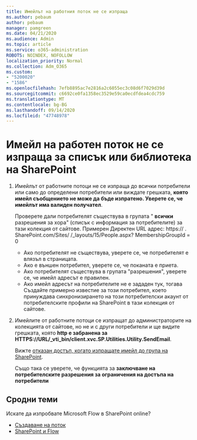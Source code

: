```yaml
---
title: Имейлът на работния поток не се изпраща
ms.author: pebaum
author: pebaum
manager: pamgreen
ms.date: 04/21/2020
ms.audience: Admin
ms.topic: article
ms.service: o365-administration
ROBOTS: NOINDEX, NOFOLLOW
localization_priority: Normal
ms.collection: Adm_O365
ms.custom:
- "5200020"
- "1586"
ms.openlocfilehash: 7efb8895ac7e2816a2c6055ec3c08d6f7029d39d
ms.sourcegitcommit: c6692ce0fa1358ec3529e59ca0ecdfdea4cdc759
ms.translationtype: MT
ms.contentlocale: bg-BG
ms.lasthandoff: 09/14/2020
ms.locfileid: "47748978"
---
```

# <a name="workflow-email-is-not-being-sent-for-a-sharepoint-list-or-library"></a>Имейл на работен поток не се изпраща за списък или библиотека на SharePoint

1. Имейлът от работните потоци не се изпраща до всички потребители или само до определени потребители или виждате грешката, **която имейл съобщението не може да бъде изпратено. Уверете се, че имейлът има валиден получател**.

    Проверете дали потребителят съществува в групата " **всички** разрешения за хора" (списък с информация за потребителите) за тази колекция от сайтове.  Примерен Директен URL адрес: https:// <tenant> . SharePoint.com/Sites/ <sitename> /_layouts/15/People.aspx? MembershipGroupId = 0

    - Ако потребителят не съществува, уверете се, че потребителят е влязъл в страницата. 
    - Ако е външен потребител, уверете се, че поканата е приета.
    - Ако потребителят съществува в групата "разрешения", уверете се, че имейл адресът е правилен.
    - Ако имейл адресът на потребителите не е зададен тук, тогава Създайте примерно известие за този потребител, което принуждава синхронизирането на този потребителски акаунт от потребителските профили на SharePoint в тази колекция от сайтове.
 
2. Имейлите от работните потоци се изпращат до администраторите на колекцията от сайтове, но не и с други потребители и ще видите грешката, която **http е забранена за <span>HTTPS:</span>//URL/_vti_bin/client.xvc.SP.Utilities.Utility.SendEmail**.
 

    Вижте [отказан достъп, когато изпращате имейл до група на SharePoint](https://docs.microsoft.com/sharepoint/support/sharing-and-permissions/access-denied-when-send-an-email-to-groups).

    Също така се уверете, че функцията за **заключване на потребителските разрешения за ограничения на достъпа на потребители**


## <a name="related-topics"></a>Сродни теми
Искате да изпробвате Microsoft Flow в SharePoint online?
- [Създаване на поток](https://support.office.com/article/Create-a-flow-for-a-list-or-library-in-SharePoint-Online-or-OneDrive-for-Business-a9c3e03b-0654-46af-a254-20252e580d01) 
- [SharePoint и Flow](https://flow.microsoft.com/blog/sharepoint-and-flow/) 


